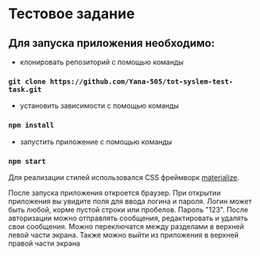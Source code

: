 # Тестовое задание

## Для запуска приложения необходимо:
- клонировать репозиторий с помощью команды 
### `git clone https://github.com/Yana-505/tot-syslem-test-task.git`
- установить зависимости с помощью команды
### `npm install` 
- запустить приложение с помощью команды 
### `npm start`

Для реализации стилей использовался CSS фреймворк [materialize](https://materializecss.com/).

После запуска приложения откроется браузер. 
При открытии приложения вы увидите поля для ввода логина и пароля. 
Логин может быть любой, корме пустой строки или пробелов. Пароль "123". 
После авторизации можно отправлять сообщения, редактировать и удалять свои сообщения. 
Можно переключатся между разделами в верхней левой части экрана.
Также можно выйти из приложения в верхней правой части экрана 